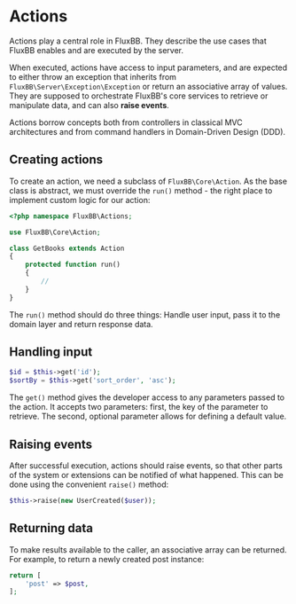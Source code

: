 # Actions

Actions play a central role in FluxBB. They describe the use cases that FluxBB enables and are executed by the server.

When executed, actions have access to input parameters, and are expected to either throw an exception that inherits from `FluxBB\Server\Exception\Exception` or return an associative array of values. They are supposed to orchestrate FluxBB's core services to retrieve or manipulate data, and can also **raise events**.

Actions borrow concepts both from controllers in classical MVC architectures and from command handlers in Domain-Driven Design (DDD).

## Creating actions

To create an action, we need a subclass of `FluxBB\Core\Action`. As the base class is abstract, we must override the `run()` method - the right place to implement custom logic for our action:

```php
<?php namespace FluxBB\Actions;

use FluxBB\Core\Action;

class GetBooks extends Action
{
    protected function run()
    {
        //
    }
}
```

The `run()` method should do three things: Handle user input, pass it to the domain layer and return response data.

## Handling input

```php
$id = $this->get('id');
$sortBy = $this->get('sort_order', 'asc');
```

The `get()` method gives the developer access to any parameters passed to the action. It accepts two parameters: first, the key of the parameter to retrieve. The second, optional parameter allows for defining a default value.

## Raising events

After successful execution, actions should raise events, so that other parts of the system or extensions can be notified of what happened. This can be done using the convenient `raise()` method:

```php
$this->raise(new UserCreated($user));
```

## Returning data

To make results available to the caller, an associative array can be returned. For example, to return a newly created post instance:

```php
return [
    'post' => $post,
];
```
